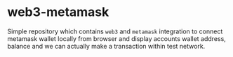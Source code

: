 # web3-metamask

Simple repository which contains `web3` and `metamask` integration to connect metamask wallet locally from browser and display accounts wallet address, balance and we can actually make a transaction within test network.
